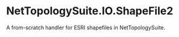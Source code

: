 ﻿NetTopologySuite.IO.ShapeFile2
==============================

A from-scratch handler for ESRI shapefiles in NetTopologySuite.
